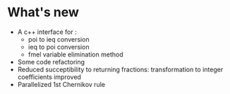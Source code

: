 What's new
========

- A c++ interface for :
	- poi to ieq conversion
	- ieq to poi conversion
	- fmel variable elimination method
- Some code refactoring
- Reduced succeptibility to returning fractions: transformation to integer coefficients improved
- Parallelized 1st Chernikov rule
